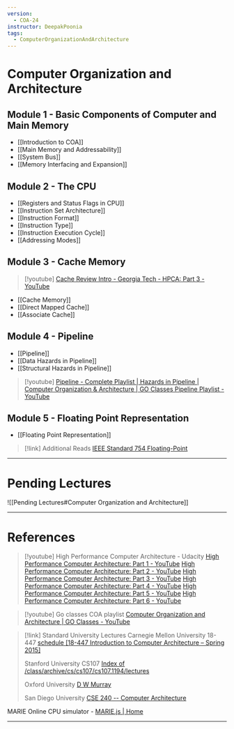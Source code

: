 ```yaml
---
version:
  - COA-24
instructor: DeepakPoonia
tags:
  - ComputerOrganizationAndArchitecture
---
```

# Computer Organization and Architecture

## Module 1 - Basic Components of Computer and Main Memory

- [[Introduction to COA]]
- [[Main Memory and Addressability]]
- [[System Bus]]
- [[Memory Interfacing and Expansion]]

## Module 2 - The CPU

- [[Registers and Status Flags in CPU]]
- [[Instruction Set Architecture]]
- [[Instruction Format]]
- [[Instruction Type]]
- [[Instruction Execution Cycle]]
- [[Addressing Modes]]

## Module 3 - Cache Memory

> [!youtube] 
> [Cache Review Intro - Georgia Tech - HPCA: Part 3 - YouTube](https://www.youtube.com/watch?v=cA5QyqRSQTE&list=PLAwxTw4SYaPnhRXZ6wuHnnclMLfg_yjHs&index=108)

- [[Cache Memory]]
- [[Direct Mapped Cache]]
- [[Associate Cache]]

## Module 4 - Pipeline

- [[Pipeline]]
- [[Data Hazards in Pipeline]]
- [[Structural Hazards in Pipeline]]

> [!youtube] 
> [Pipeline - Complete Playlist | Hazards in Pipeline | Computer Organization & Architecture | GO Classes Pipeline Playlist - YouTube](https://www.youtube.com/playlist?list=PLIPZ2_p3RNHhs9DfAY9ry6XbjGn7ZumZ8)

## Module 5 - Floating Point Representation

- [[Floating Point Representation]]

> [!link] Additional Reads
> [IEEE Standard 754 Floating-Point](https://steve.hollasch.net/cgindex/coding/ieeefloat.html)

---
# Pending Lectures

![[Pending Lectures#Computer Organization and Architecture]]

---

# References

> [!youtube] High Performance Computer Architecture - Udacity
> [High Performance Computer Architecture: Part 1 - YouTube](https://www.youtube.com/playlist?list=PLAwxTw4SYaPmqpjgrmf4-DGlaeV0om4iP)
> [High Performance Computer Architecture: Part 2 - YouTube](https://www.youtube.com/playlist?list=PLAwxTw4SYaPkNw98-MFodLzKgi6bYGjZs)
> [High Performance Computer Architecture: Part 3 - YouTube](https://www.youtube.com/playlist?list=PLAwxTw4SYaPnhRXZ6wuHnnclMLfg_yjHs)
> [High Performance Computer Architecture: Part 4 - YouTube](https://www.youtube.com/playlist?list=PLAwxTw4SYaPn79fsplIuZG34KwbkYSedj)
> [High Performance Computer Architecture: Part 5 - YouTube](https://www.youtube.com/playlist?list=PLAwxTw4SYaPkr-vo9gKBTid_BWpWEfuXe)
> [High Performance Computer Architecture: Part 6 - YouTube](https://www.youtube.com/playlist?list=PLAwxTw4SYaPndXEsI4kAa6BDSTRbkCKJN)

> [!youtube] Go classes COA playlist
> [Computer Organization and Architecture | GO Classes - YouTube](https://www.youtube.com/playlist?list=PLIPZ2_p3RNHjMdZR3GYQ2KZio0NKczrik)

> [!link] Standard University Lectures
> Carnegie Mellon University 18-447
> [schedule \[18-447 Introduction to Computer Architecture – Spring 2015\]](https://course.ece.cmu.edu/~ece447/s15/doku.php?id=schedule) 
> 
> Stanford University CS107
> [Index of /class/archive/cs/cs107/cs107.1194/lectures](https://web.stanford.edu/class/archive/cs/cs107/cs107.1194/lectures/)
> 
> Oxford University
> [D W Murray](https://www.robots.ox.ac.uk/~dwm/Courses/2CO_2014/)
> 
> San Diego University
> [CSE 240 -- Computer Architecture](https://cseweb.ucsd.edu/classes/wi05/cse240a/lecture.html)

MARIE Online CPU simulator - [MARIE.js | Home](https://marie.js.org/)

---
